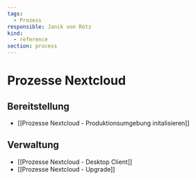 ```yaml
---
tags:
  - Prozess
responsible: Janik von Rotz
kind:
  - reference
section: process
---
```

# Prozesse Nextcloud

## Bereitstellung

* [[Prozesse Nextcloud - Produktionsumgebung initalisieren]]

## Verwaltung

* [[Prozesse Nextcloud - Desktop Client]]
* [[Prozesse Nextcloud - Upgrade]]
